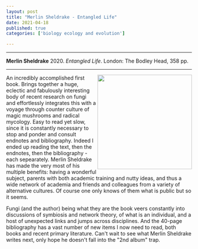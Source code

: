 ```yaml
---
layout: post
title: "Merlin Sheldrake - Entangled Life"
date: 2021-04-18
published: true
categories: ['biology ecology and evolution']

---
```



***
<b>Merlin Sheldrake</b> 2020. _Entangled Life_.  London: The Bodley Head, 358 pp.

***
<img width="256" align="right" src="https://www.penguin.co.uk/content/dam/prh/books/111/1115381/9781847925190.jpg.transform/PRHDesktopWide_small/image.jpg" alt="">  

An incredibly accomplished first book. Brings together a huge, eclectic and fabulously interesting body of recent research on fungi and effortlessly integrates this with a voyage through counter culture of magic mushrooms and radical mycology.  Easy to read yet slow, since it is constantly necessary to stop and ponder and consult endnotes and bibliography.  Indeed I ended up reading the text, then the endnotes, then the bibliography - each sepearately.  Merlin Sheldrake has made the very most of his multiple benefits: having a wonderful subject, parents with both academic training and nutty ideas, and thus a wide network of academia and friends and colleagues from a variety of alternative cultures.  Of course one only knows of them what is public but so it seems.  

Fungi (and the author) being what they are the book veers constantly into discussions of symbiosis and network theory, of what is an individual, and a host of unexpected links and jumps across disciplines.   And the 40-page bibliography has a vast number of new items I now need to read, both books and recent primary literature.  Can't wait to see what Merlin Sheldrake writes next, only hope he doesn't fall into the "2nd album" trap. 
